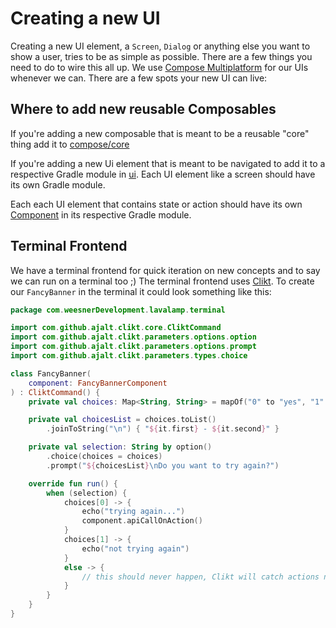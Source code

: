 # Creating a new UI

Creating a new UI element, a `Screen`, `Dialog` or anything else you want to show a user, tries to
be as simple as possible. There are a few things you need to do to wire this all up. We
use [Compose Multiplatform](https://www.jetbrains.com/lp/compose-multiplatform/) for our UIs
whenever we can. There are a few spots your new UI can live:

## Where to add new reusable Composables

If you're adding a new composable that is meant to be a reusable "core" thing add it to
[compose/core](frontend/compose/core/src/commonMain/kotlin/com/weesnerDevelopment/compose/core)

If you're adding a new Ui element that is meant to be navigated to add it to a respective Gradle
module in [ui](frontend/ui). Each UI element like a screen should have its own Gradle module.

Each each UI element that contains state or action should have its
own [Component](wiringUpANewUi.md#component) in its respective Gradle module.

## Terminal Frontend

We have a terminal frontend for quick iteration on new concepts and to say we can run on a terminal
too ;) The terminal frontend uses [Clikt](https://github.com/ajalt/clikt). To create
our `FancyBanner` in the terminal it could look something like this:

```kotlin
package com.weesnerDevelopment.lavalamp.terminal

import com.github.ajalt.clikt.core.CliktCommand
import com.github.ajalt.clikt.parameters.options.option
import com.github.ajalt.clikt.parameters.options.prompt
import com.github.ajalt.clikt.parameters.types.choice

class FancyBanner(
    component: FancyBannerComponent
) : CliktCommand() {
    private val choices: Map<String, String> = mapOf("0" to "yes", "1" to "no")

    private val choicesList = choices.toList()
        .joinToString("\n") { "${it.first} - ${it.second}" }

    private val selection: String by option()
        .choice(choices = choices)
        .prompt("${choicesList}\nDo you want to try again?")

    override fun run() {
        when (selection) {
            choices[0] -> {
                echo("trying again...")
                component.apiCallOnAction()
            }
            choices[1] -> {
                echo("not trying again")
            }
            else -> {
                // this should never happen, Clikt will catch actions not in the `choices` list
            }
        }
    }
}

```